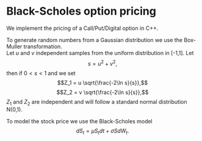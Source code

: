 # Black-Scholes option pricing

We implement the pricing of a Call/Put/Digital option in C++.

To generate random numbers from a Gaussian distribution we use the Box-Muller transformation.\
Let $u$ and $v$ independent samples from the uniform distribution in [-1,1]. Let
$$s = u^2 + v^2,$$
then if $0 < s < 1$ and we set
$$Z_1 = u  \sqrt{\frac{-2\ln s}{s}},$$
$$Z_2 = v  \sqrt{\frac{-2\ln s}{s}},$$
$Z_1$ and $Z_2$ are independent and will follow a standard normal distribution N(0,1).

To model the stock price we use the Black-Scholes model
$$dS_t = \mu S_t dt + \sigma S dW_t.$$



